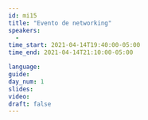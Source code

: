```yaml
---
id: mi15
title: "Evento de networking"
speakers:
  - 
time_start: 2021-04-14T19:40:00-05:00
time_end: 2021-04-14T21:10:00-05:00  

language: 
guide:
day_num: 1
slides: 
video: 
draft: false
---
```



